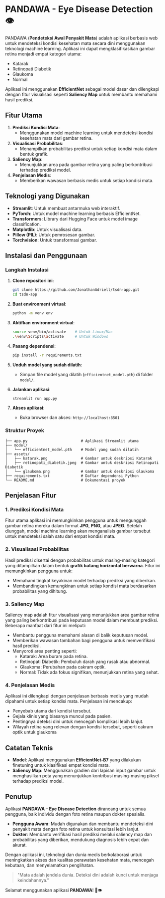 # PANDAWA - Eye Disease Detection 👁️

PANDAWA (**Pendeteksi Awal Penyakit Mata**) adalah aplikasi berbasis web untuk mendeteksi kondisi kesehatan mata secara dini menggunakan teknologi machine learning. Aplikasi ini dapat mengklasifikasikan gambar retina menjadi empat kategori utama: 

- Katarak
- Retinopati Diabetik
- Glaukoma
- Normal

Aplikasi ini menggunakan **EfficientNet** sebagai model dasar dan dilengkapi dengan fitur visualisasi seperti **Saliency Map** untuk membantu memahami hasil prediksi.

## Fitur Utama

1. **Prediksi Kondisi Mata**: 
   - Menggunakan model machine learning untuk mendeteksi kondisi kesehatan mata dari gambar retina.
2. **Visualisasi Probabilitas**:
   - Menampilkan probabilitas prediksi untuk setiap kondisi mata dalam bentuk grafik.
3. **Saliency Map**:
   - Menunjukkan area pada gambar retina yang paling berkontribusi terhadap prediksi model.
4. **Penjelasan Medis**:
   - Memberikan wawasan berbasis medis untuk setiap kondisi mata.

## Teknologi yang Digunakan

- **Streamlit**: Untuk membuat antarmuka web interaktif.
- **PyTorch**: Untuk model machine learning berbasis EfficientNet.
- **Transformers**: Library dari Hugging Face untuk model image classification.
- **Matplotlib**: Untuk visualisasi data.
- **Pillow (PIL)**: Untuk pemrosesan gambar.
- **Torchvision**: Untuk transformasi gambar.

## Instalasi dan Penggunaan


### Langkah Instalasi

1. **Clone repositori ini**:
   ```bash
   git clone https://github.com/JonathanAdriell/tsdn-app.git
   cd tsdn-app
   ```

2. **Buat environment virtual**:
   ```bash
   python -m venv env
   ```

3. **Aktifkan environment virtual**:
   ```bash
   source venv/bin/activate    # Untuk Linux/Mac
   .\venv\Scripts\activate     # Untuk Windows
   ```

4. **Pasang dependensi**:
   ```bash
   pip install -r requirements.txt
   ```

5. **Unduh model yang sudah dilatih**:
   - Simpan file model yang dilatih (`efficientnet_model.pth`) di folder `model/`.

6. **Jalankan aplikasi**:
   ```bash
   streamlit run app.py
   ```

7. **Akses aplikasi**:
   - Buka browser dan akses: `http://localhost:8501`

### Struktur Proyek

```plaintext
├── app.py                        # Aplikasi Streamlit utama
├── model/
│   └── efficientnet_model.pth    # Model yang sudah dilatih
├── assets/
│   ├── katarak.png               # Gambar untuk deskripsi Katarak
│   ├── retinopati_diabetik.jpeg  # Gambar untuk deskripsi Retinopati Diabetik
│   └── glaukoma.png              # Gambar untuk deskripsi Glaukoma
├── requirements.txt              # Daftar dependensi Python
└── README.md                     # Dokumentasi proyek
```

## Penjelasan Fitur

### 1. **Prediksi Kondisi Mata**
Fitur utama aplikasi ini memungkinkan pengguna untuk mengunggah gambar retina mereka dalam format **JPG**, **PNG**, atau **JPEG**. Setelah diunggah, model
machine learning akan menganalisis gambar tersebut untuk mendeteksi salah satu dari empat kondisi mata.

### 2. **Visualisasi Probabilitas**
Hasil prediksi disertai dengan probabilitas untuk masing-masing kategori yang ditampilkan dalam bentuk **grafik batang horizontal berwarna**. Fitur ini memungkinkan pengguna untuk:

- Memahami tingkat keyakinan model terhadap prediksi yang diberikan.
- Membandingkan kemungkinan untuk setiap kondisi mata berdasarkan probabilitas yang dihitung.

### 3. **Saliency Map**
Saliency map adalah fitur visualisasi yang menunjukkan area gambar retina yang paling berkontribusi pada keputusan model dalam membuat prediksi. Beberapa manfaat dari fitur ini meliputi:

- Membantu pengguna memahami alasan di balik keputusan model.
- Memberikan wawasan tambahan bagi pengguna untuk memverifikasi hasil prediksi.
- Menyoroti area penting seperti:
  - Katarak: Area buram pada retina.
  - Retinopati Diabetik: Pembuluh darah yang rusak atau abnormal.
  - Glaukoma: Perubahan pada cakram optik.
  - Normal: Tidak ada fokus signifikan, menunjukkan retina yang sehat.

### 4. **Penjelasan Medis**
Aplikasi ini dilengkapi dengan penjelasan berbasis medis yang mudah dipahami untuk setiap kondisi mata. Penjelasan ini mencakup:

- Penyebab utama dari kondisi tersebut.
- Gejala klinis yang biasanya muncul pada pasien.
- Pentingnya deteksi dini untuk mencegah komplikasi lebih lanjut.
- Wilayah retina yang relevan dengan kondisi tersebut, seperti cakram optik untuk glaukoma

## Catatan Teknis

- **Model**: Aplikasi menggunakan **EfficientNet-B7** yang dilakukan finetuning untuk klasifikasi empat kondisi mata.
- **Saliency Map**: Menggunakan gradien dari lapisan input gambar untuk menghasilkan peta yang menunjukkan kontribusi masing-masing piksel terhadap prediksi model.

## Penutup

Aplikasi **PANDAWA – Eye Disease Detection** dirancang untuk semua pengguna, baik individu dengan foto retina maupun dokter spesialis.

- **Pengguna Awam**: Mudah digunakan dan membantu mendeteksi dini penyakit mata dengan foto retina untuk konsultasi lebih lanjut.
- **Dokter**: Membantu verifikasi hasil prediksi melalui saliency map dan probabilitas yang diberikan, mendukung diagnosis lebih cepat dan akurat.

Dengan aplikasi ini, teknologi dan dunia medis berkolaborasi untuk meningkatkan akses dan kualitas perawatan kesehatan mata, mencegah kebutaan, dan menyelamatkan penglihatan.

> "Mata adalah jendela dunia. Deteksi dini adalah kunci untuk menjaga keindahannya."  

Selamat menggunakan aplikasi **PANDAWA**! 🌟👁️  

